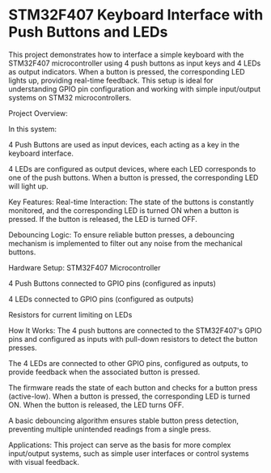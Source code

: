# STM32F407 Keyboard Interface with Push Buttons and LEDs

This project demonstrates how to interface a simple keyboard with the STM32F407 microcontroller using 4 push buttons as input keys and 4 LEDs as output indicators. When a button is pressed, the corresponding LED lights up, providing real-time feedback. This setup is ideal for understanding GPIO pin configuration and working with simple input/output systems on STM32 microcontrollers.

Project Overview:

In this system:

4 Push Buttons are used as input devices, each acting as a key in the keyboard interface.

4 LEDs are configured as output devices, where each LED corresponds to one of the push buttons. When a button is pressed, the corresponding LED will light up.

Key Features:
Real-time Interaction: The state of the buttons is constantly monitored, and the corresponding LED is turned ON when a button is pressed. If the button is released, the LED is turned OFF.

Debouncing Logic: To ensure reliable button presses, a debouncing mechanism is implemented to filter out any noise from the mechanical buttons.

Hardware Setup:
STM32F407 Microcontroller

4 Push Buttons connected to GPIO pins (configured as inputs)

4 LEDs connected to GPIO pins (configured as outputs)

Resistors for current limiting on LEDs 

How It Works:
The 4 push buttons are connected to the STM32F407's GPIO pins and configured as inputs with pull-down resistors to detect the button presses.

The 4 LEDs are connected to other GPIO pins, configured as outputs, to provide feedback when the associated button is pressed.

The firmware reads the state of each button and checks for a button press (active-low). When a button is pressed, the corresponding LED is turned ON. When the button is released, the LED turns OFF.

A basic debouncing algorithm ensures stable button press detection, preventing multiple unintended readings from a single press.

Applications:
This project can serve as the basis for more complex input/output systems, such as simple user interfaces or control systems with visual feedback.

